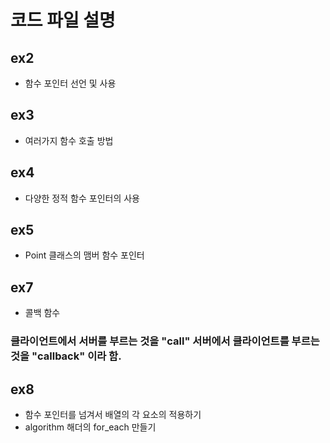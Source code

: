 # 코드 파일 설명
## ex2
- 함수 포인터 선언 및 사용

## ex3
- 여러가지 함수 호출 방법

## ex4
- 다양한 정적 함수 포인터의 사용

## ex5
- Point 클래스의 맴버 함수 포인터

## ex7
- 콜백 함수
### 클라이언트에서 서버를 부르는 것을 "call" 서버에서 클라이언트를 부르는 것을 "callback" 이라 함.

## ex8
- 함수 포인터를 넘겨서 배열의 각 요소의 적용하기
- algorithm 해더의 for_each 만들기